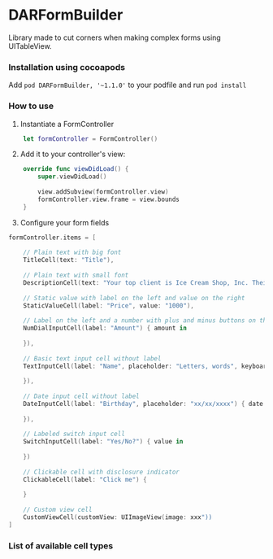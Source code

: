 # DARFormBuilder

Library made to cut corners when making complex forms using UITableView.

### Installation using cocoapods

Add `pod DARFormBuilder, '~1.1.0'` to your podfile and run `pod install`

### How to use

1. Instantiate a FormController
```Swift
    let formController = FormController()
```

2. Add it to your controller's view:
```Swift
    override func viewDidLoad() {
        super.viewDidLoad()
        
        view.addSubview(formController.view)
        formController.view.frame = view.bounds
    }    
```

3. Configure your form fields
```Swift
formController.items = [
    
    // Plain text with big font
    TitleCell(text: "Title"),
    
    // Plain text with small font
    DescriptionCell(text: "Your top client is Ice Cream Shop, Inc. Their ice cream is so popular they can’t keep up with customer orders at the counter. They’ve recruited you to create a sleek iOS app that will allow customers to order ice cream right from their phone. You’ve started developing the app, and it’s coming along well."),
    
    // Static value with label on the left and value on the right
    StaticValueCell(label: "Price", value: "1000"),
    
    // Label on the left and a number with plus and minus buttons on the right
    NumDialInputCell(label: "Amount") { amount in
        
    }),
    
    // Basic text input cell without label
    TextInputCell(label: "Name", placeholder: "Letters, words", keyboardType: .default) { text in
    
    }),
    
    // Date input cell without label
    DateInputCell(label: "Birthday", placeholder: "xx/xx/xxxx") { date in
    
    }),
    
    // Labeled switch input cell
    SwitchInputCell(label: "Yes/No?") { value in 
    
    })
    
    // Clickable cell with disclosure indicator
    ClickableCell(label: "Click me") {
        
    }
    
    // Custom view cell
    CustomViewCell(customView: UIImageView(image: xxx"))
]
```

### List of available cell types
```Swift

```
